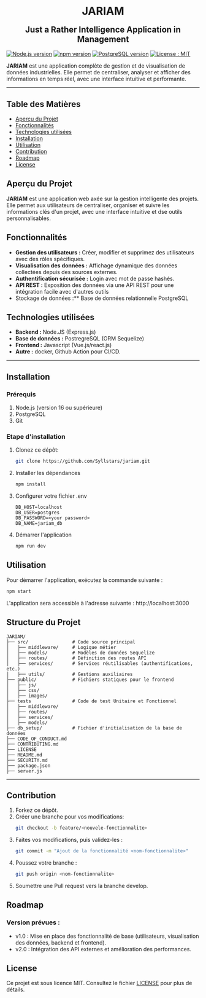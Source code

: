 <h1 align="center" style="margin-top: 0;">JARIAM</h1>
<h2 align="center" style="margin-top:0;">Just a Rather Intelligence Application in Management</h2>

[![Node.js
version](https://img.shields.io/badge/Node.js-v18.17.1-green.svg)](https://nodejs.org/)
[![npm
version](https://img.shields.io/badge/npm-v9.6.7-blue.svg)](https://www.npmjs.com/)
[![PostgreSQL
version](https://img.shields.io/badge/PostgreSQL-latest-blue.svg)](https://www.postgresql.org/)
[![License :
MIT](https://img.shields.io/badge/License-MIT-yellow.svg)](https://opensource.org/licenses/MIT)

**JARIAM** est une application complète de gestion et de visualisation de données industrielles. Elle permet de centraliser, analyser et afficher des informations en temps réel, avec une interface intuitive et performante.

---

## Table des Matières
- [Aperçu du Projet](#aperçu-du-projet)
- [Fonctionnalités](#fonctionnalités)
- [Technologies utilisées](#technologies-utilisées)
- [Installation](#installation)
- [Utilisation](#utilisation)
- [Contribution](#contribution)
- [Roadmap](#roadmap)
- [License](#license)

## Aperçu du Projet

**JARIAM** est une application web axée sur la gestion intelligente des projets. Elle permet aux utilisateurs de centraliser, organiser et suivre les informations clés d'un projet, avec une interface intuitive et dse outils personnalisables.

## **Fonctionnalités**
- **Gestion des utilisateurs :** Créer, modifier et supprimez des utilisateurs avec des rôles spécifiques.
- **Visualisation des données :** Affichage dynamique des données collectées depuis des sources externes.
- **Authentification sécurisée :** Login avec mot de passe hashés.
- **API REST :** Exposition des données via une API REST pour une intégration facile avec d'autres outils
- Stockage de données :** Base de données relationnelle PostgreSQL

## **Technologies utilisées**
- **Backend :** Node.JS (Express.js)
- **Base de données :** PostregreSQL (ORM Sequelize)
- **Frontend :** Javascript (Vue.js/react.js)
- **Autre :** docker, Github Action pour CI/CD.

---

## **Installation**
### **Prérequis**
1. Node.js (version 16 ou supérieure)
2. PostgreSQL
3. Git

### **Etape d'installation**
1. Clonez ce dépôt:
   ```bash
   git clone https://github.com/Syllstars/jariam.git
   ```
3. Installer les dépendances
   ```bash
   npm install
   ```
5. Configurer votre fichier .env
   ```Env
   DB_HOST=localhost
   DB_USER=postgres
   DB_PASSWORD=<your password>
   DB_NAME=jariam_db
   ```
7. Démarrer l'application
   ```bash
   npm run dev
   ```

## **Utilisation**
Pour démarrer l'application, exécutez la commande suivante :
  ```bash
  npm start
  ```
L'application sera accessible à l'adresse suivante : http://localhost:3000

## **Structure du Projet**
```plaintext
JARIAM/
├── src/                # Code source principal
│   ├── middleware/     # Logique métier
│   ├── models/         # Modèles de données Sequelize
│   ├── routes/         # Définition des routes API
│   ├── services/       # Services réutilisables (authentifications, etc.)
│   ├── utils/          # Gestions auxiliaires
├── public/             # Fichiers statiques pour le frontend
│   ├── js/
│   ├── css/
│   ├── images/
├── tests               # Code de test Unitaire et Fonctionnel
│   ├── middleware/
│   ├── routes/
│   ├── services/
│   ├── models/
├── db_setup/           # Fichier d'initialisation de la base de données
├── CODE_OF_CONDUCT.md
├── CONTRIBUTING.md
├── LICENSE
├── README.md
├── SECURITY.md
├── package.json
├── server.js
```

---

## **Contribution**
1. Forkez ce dépôt.
2. Créer une branche pour vos modifications:
   ```bash
   git checkout -b feature/<nouvele-fonctionnalite>
   ```
3. Faites vos modifications, puis validez-les :
   ```bash
   git commit -m "Ajout de la fonctionnalité <nom-fonctionnalite>"
   ```
5. Poussez votre branche :
   ```bash
   git push origin <nom-fonctionnalite>
   ```
7. Soumettre une Pull request vers la branche develop.

## **Roadmap**
### **Version prévues :**
- v1.0 : Mise en place des fonctionnalité de base (utilisateurs, visualisation des données, backend et frontend).
- v2.0 : Intégration des API externes et amélioration des performances.

## **License**
Ce projet est sous licence MIT. Consultez le fichier [LICENSE](LICENSE) pour plus de détails.
